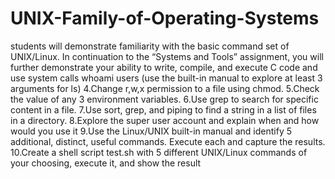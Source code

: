 # UNIX-Family-of-Operating-Systems
 students will demonstrate familiarity with the basic command set of UNIX/Linux. In continuation to the “Systems and Tools” assignment, you will further demonstrate your ability to write, compile, and execute C code and use system calls
whoami
users
(use the built-in manual to explore at least 3 arguments for ls)
4.Change r,w,x permission to a file using chmod.
5.Check the value of any 3 environment variables.
6.Use grep to search for specific content in a file.
7.Use sort, grep, and piping to find a string in a list of files in a directory.
8.Explore the super user account and explain when and how would you use it
9.Use the Linux/UNIX built-in manual and identify 5 additional, distinct, useful commands. Execute each and capture the results.
10.Create a shell script test.sh with 5 different UNIX/Linux commands of your choosing, execute it, and show the result
